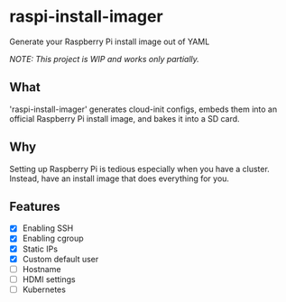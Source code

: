 # raspi-install-imager

Generate your Raspberry Pi install image out of YAML

_NOTE: This project is WIP and works only partially._

## What

'raspi-install-imager' generates cloud-init configs, embeds them into an official Raspberry Pi install image, and bakes it into a SD card.

## Why

Setting up Raspberry Pi is tedious especially when you have a cluster. Instead, have an install image that does everything for you.

## Features

- [x] Enabling SSH
- [x] Enabling cgroup
- [x] Static IPs
- [x] Custom default user
- [ ] Hostname
- [ ] HDMI settings
- [ ] Kubernetes
